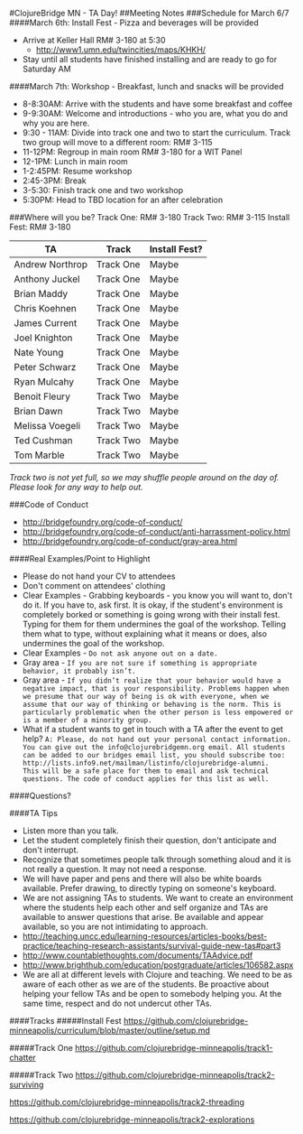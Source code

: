 #ClojureBridge MN - TA Day!
##Meeting Notes
###Schedule for March 6/7
####March 6th: Install Fest - Pizza and beverages will be provided
* Arrive at Keller Hall RM# 3-180 at 5:30
    - http://www1.umn.edu/twincities/maps/KHKH/
* Stay until all students have finished installing and are ready to go for Saturday AM

####March 7th: Workshop - Breakfast, lunch and snacks will be provided
* 8-8:30AM: Arrive with the students and have some breakfast and coffee
* 9-9:30AM: Welcome and introductions - who you are, what you do and why you are here.
* 9:30 - 11AM: Divide into track one and two to start the curriculum. Track two group will move to a different room: RM# 3-115
* 11-12PM: Regroup in main room RM# 3-180 for a WIT Panel
* 12-1PM: Lunch in main room
* 1-2:45PM: Resume workshop
* 2:45-3PM: Break
* 3-5:30: Finish track one and two workshop
* 5:30PM: Head to TBD location for an after celebration

###Where will you be?
Track One: RM# 3-180
Track Two: RM# 3-115
Install Fest: RM# 3-180

| TA              | Track       | Install Fest? |
| ----------------| ----------- | ------------- |
| Andrew Northrop | Track One   | Maybe         |
| Anthony Juckel  | Track One   | Maybe         |
| Brian Maddy     | Track One   | Maybe         |
| Chris Koehnen   | Track One   | Maybe         |
| James Current   | Track One   | Maybe         |
| Joel Knighton   | Track One   | Maybe         |
| Nate Young      | Track One   | Maybe         |
| Peter Schwarz   | Track One   | Maybe         |
| Ryan Mulcahy    | Track One   | Maybe         |
| Benoit Fleury   | Track Two   | Maybe         |
| Brian Dawn      | Track Two   | Maybe         |
| Melissa Voegeli | Track Two   | Maybe         |
| Ted Cushman     | Track Two   | Maybe         |
| Tom Marble      | Track Two   | Maybe         |

_Track two is not yet full, so we may shuffle people around on the day of. Please look for any way to help out._

###Code of Conduct
+ http://bridgefoundry.org/code-of-conduct/
+ http://bridgefoundry.org/code-of-conduct/anti-harrassment-policy.html
+ http://bridgefoundry.org/code-of-conduct/gray-area.html

####Real Examples/Point to Highlight
+ Please do not hand your CV to attendees
+ Don't comment on attendees' clothing
+ Clear Examples - Grabbing keyboards - you know you will want to, don't do it. If you have to, ask first. It is okay, if the student's environment is completely borked or something is going wrong with their install fest. Typing for them for them undermines the goal of the workshop. Telling them what to type, without explaining what it means or does, also undermines the goal of the workshop.
+ Clear Examples - ```Do not ask anyone out on a date.```
+ Gray area - ```If you are not sure if something is appropriate behavior, it probably isn’t.```
+ Gray area - ```If you didn’t realize that your behavior would have a negative impact, that is your responsibility. Problems happen when we presume that our way of being is ok with everyone, when we assume that our way of thinking or behaving is the norm. This is particularly problematic when the other person is less empowered or is a member of a minority group.```
+ What if a student wants to get in touch with a TA after the event to get help? ```A: Please, do not hand out your personal contact information. You can give out the info@clojurebridgemn.org email.
All students can be added to our bridges email list, you should subscribe too: http://lists.info9.net/mailman/listinfo/clojurebridge-alumni.  
This will be a safe place for them to email and ask technical questions. The code of conduct applies for this list as well.``` 

####Questions?

####TA Tips
+ Listen more than you talk.
+ Let the student completely finish their question, don't anticipate and don't interrupt.
+ Recognize that sometimes people talk through something aloud and it is not really a question. It may not need a response.
+ We will have paper and pens and there will also be white boards available. Prefer drawing, to directly typing on someone's keyboard.
+ We are not assigning TAs to students. We want to create an environment where the students help each other and self organize and TAs are available to answer questions that arise. Be available and appear available, so you are not intimidating to approach.
+ http://teaching.uncc.edu/learning-resources/articles-books/best-practice/teaching-research-assistants/survival-guide-new-tas#part3
+ http://www.countablethoughts.com/documents/TAAdvice.pdf
+ http://www.brighthub.com/education/postgraduate/articles/106582.aspx
+ We are all at different levels with Clojure and teaching. We need to be as aware of each other as we are of the students. Be proactive about helping your fellow TAs and be open to somebody helping you. At the same time, respect and do not undercut other TAs.

####Tracks
#####Install Fest
https://github.com/clojurebridge-minneapolis/curriculum/blob/master/outline/setup.md

#####Track One
https://github.com/clojurebridge-minneapolis/track1-chatter

#####Track Two
https://github.com/clojurebridge-minneapolis/track2-surviving

https://github.com/clojurebridge-minneapolis/track2-threading

https://github.com/clojurebridge-minneapolis/track2-explorations

